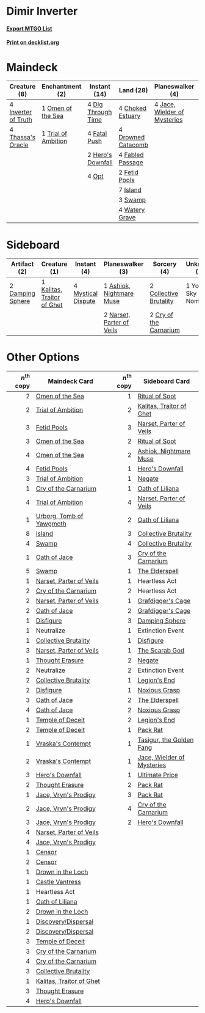 # Dimir Inverter

#### [Export MTGO List](../collection/Dimir%20Inverter/Dimir%20Inverter.txt)
#### [Print on decklist.org](http://decklist.org/?deckmain=4%09Choked%20Estuary%0A4%09Dig%20Through%20Time%0A4%09Drowned%20Catacomb%0A4%09Fabled%20Passage%0A4%09Fatal%20Push%0A2%09Fetid%20Pools%0A2%09Hero's%20Downfall%0A4%09Inverter%20of%20Truth%0A7%09Island%0A4%09Jace,%20Wielder%20of%20Mysteries%0A1%09Omen%20of%20the%20Sea%0A4%09Opt%0A3%09Swamp%0A4%09Thassa's%20Oracle%0A4%09Thoughtseize%0A1%09Trial%20of%20Ambition%0A4%09Watery%20Grave&deckside=1%09Ashiok,%20Nightmare%20Muse%0A2%09Collective%20Brutality%0A2%09Cry%20of%20the%20Carnarium%0A2%09Damping%20Sphere%0A1%09Kalitas,%20Traitor%20of%20Ghet%0A4%09Mystical%20Dispute%0A2%09Narset,%20Parter%20of%20Veils%0A1%09Yorion,%20Sky%20Nomad)
# Maindeck

|                                         Creature (8)                                         |                                       Enchantment (2)                                        |                                        Instant (14)                                         |                                          Land (28)                                          |                                           Planeswalker (4)                                            |                                       Sorcery (4)                                       |
|----------------------------------------------------------------------------------------------|----------------------------------------------------------------------------------------------|---------------------------------------------------------------------------------------------|---------------------------------------------------------------------------------------------|-------------------------------------------------------------------------------------------------------|-----------------------------------------------------------------------------------------|
|4 [Inverter of Truth](http://gatherer.wizards.com/Pages/Card/Details.aspx?multiverseid=407582)|1 [Omen of the Sea](http://gatherer.wizards.com/Pages/Card/Details.aspx?multiverseid=476309)  |4 [Dig Through Time](http://gatherer.wizards.com/Pages/Card/Details.aspx?multiverseid=386518)|4 [Choked Estuary](http://gatherer.wizards.com/Pages/Card/Details.aspx?multiverseid=410038)  |4 [Jace, Wielder of Mysteries](http://gatherer.wizards.com/Pages/Card/Details.aspx?multiverseid=460981)|4 [Thoughtseize](http://gatherer.wizards.com/Pages/Card/Details.aspx?multiverseid=438676)|
|4 [Thassa's Oracle](http://gatherer.wizards.com/Pages/Card/Details.aspx?multiverseid=476324)  |1 [Trial of Ambition](http://gatherer.wizards.com/Pages/Card/Details.aspx?multiverseid=426815)|4 [Fatal Push](http://gatherer.wizards.com/Pages/Card/Details.aspx?multiverseid=423724)      |4 [Drowned Catacomb](http://gatherer.wizards.com/Pages/Card/Details.aspx?multiverseid=430633)|                                                                                                       |                                                                                         |
|                                                                                              |                                                                                              |2 [Hero's Downfall](http://gatherer.wizards.com/Pages/Card/Details.aspx?multiverseid=373575) |4 [Fabled Passage](http://gatherer.wizards.com/Pages/Card/Details.aspx?multiverseid=473206)  |                                                                                                       |                                                                                         |
|                                                                                              |                                                                                              |4 [Opt](http://gatherer.wizards.com/Pages/Card/Details.aspx?multiverseid=442948)             |2 [Fetid Pools](http://gatherer.wizards.com/Pages/Card/Details.aspx?multiverseid=426945)     |                                                                                                       |                                                                                         |
|                                                                                              |                                                                                              |                                                                                             |7 [Island](http://gatherer.wizards.com/Pages/Card/Details.aspx?multiverseid=439857)          |                                                                                                       |                                                                                         |
|                                                                                              |                                                                                              |                                                                                             |3 [Swamp](http://gatherer.wizards.com/Pages/Card/Details.aspx?multiverseid=439858)           |                                                                                                       |                                                                                         |
|                                                                                              |                                                                                              |                                                                                             |4 [Watery Grave](http://gatherer.wizards.com/Pages/Card/Details.aspx?multiverseid=405114)    |                                                                                                       |                                                                                         |


# Sideboard

|                                       Artifact (2)                                        |                                            Creature (1)                                             |                                         Instant (4)                                         |                                          Planeswalker (3)                                          |                                           Sorcery (4)                                           |    Unknown (1)    |
|-------------------------------------------------------------------------------------------|-----------------------------------------------------------------------------------------------------|---------------------------------------------------------------------------------------------|----------------------------------------------------------------------------------------------------|-------------------------------------------------------------------------------------------------|-------------------|
|2 [Damping Sphere](http://gatherer.wizards.com/Pages/Card/Details.aspx?multiverseid=443101)|1 [Kalitas, Traitor of Ghet](http://gatherer.wizards.com/Pages/Card/Details.aspx?multiverseid=407596)|4 [Mystical Dispute](http://gatherer.wizards.com/Pages/Card/Details.aspx?multiverseid=473020)|1 [Ashiok, Nightmare Muse](http://gatherer.wizards.com/Pages/Card/Details.aspx?multiverseid=476459) |2 [Collective Brutality](http://gatherer.wizards.com/Pages/Card/Details.aspx?multiverseid=414380)|1 Yorion, Sky Nomad|
|                                                                                           |                                                                                                     |                                                                                             |2 [Narset, Parter of Veils](http://gatherer.wizards.com/Pages/Card/Details.aspx?multiverseid=460988)|2 [Cry of the Carnarium](http://gatherer.wizards.com/Pages/Card/Details.aspx?multiverseid=457214)|                   |


# Other Options

|*n*<sup>th</sup> copy|                                           Maindeck Card                                           |*n*<sup>th</sup> copy|                                           Sideboard Card                                            |
|--------------------:|---------------------------------------------------------------------------------------------------|--------------------:|-----------------------------------------------------------------------------------------------------|
|                    2|[Omen of the Sea](http://gatherer.wizards.com/Pages/Card/Details.aspx?multiverseid=476309)         |                    1|[Ritual of Soot](http://gatherer.wizards.com/Pages/Card/Details.aspx?multiverseid=452834)            |
|                    2|[Trial of Ambition](http://gatherer.wizards.com/Pages/Card/Details.aspx?multiverseid=426815)       |                    2|[Kalitas, Traitor of Ghet](http://gatherer.wizards.com/Pages/Card/Details.aspx?multiverseid=407596)  |
|                    3|[Fetid Pools](http://gatherer.wizards.com/Pages/Card/Details.aspx?multiverseid=426945)             |                    3|[Narset, Parter of Veils](http://gatherer.wizards.com/Pages/Card/Details.aspx?multiverseid=460988)   |
|                    3|[Omen of the Sea](http://gatherer.wizards.com/Pages/Card/Details.aspx?multiverseid=476309)         |                    2|[Ritual of Soot](http://gatherer.wizards.com/Pages/Card/Details.aspx?multiverseid=452834)            |
|                    4|[Omen of the Sea](http://gatherer.wizards.com/Pages/Card/Details.aspx?multiverseid=476309)         |                    2|[Ashiok, Nightmare Muse](http://gatherer.wizards.com/Pages/Card/Details.aspx?multiverseid=476459)    |
|                    4|[Fetid Pools](http://gatherer.wizards.com/Pages/Card/Details.aspx?multiverseid=426945)             |                    1|[Hero's Downfall](http://gatherer.wizards.com/Pages/Card/Details.aspx?multiverseid=373575)           |
|                    3|[Trial of Ambition](http://gatherer.wizards.com/Pages/Card/Details.aspx?multiverseid=426815)       |                    1|[Negate](http://gatherer.wizards.com/Pages/Card/Details.aspx?multiverseid=423707)                    |
|                    1|[Cry of the Carnarium](http://gatherer.wizards.com/Pages/Card/Details.aspx?multiverseid=457214)    |                    1|[Oath of Liliana](http://gatherer.wizards.com/Pages/Card/Details.aspx?multiverseid=414395)           |
|                    4|[Trial of Ambition](http://gatherer.wizards.com/Pages/Card/Details.aspx?multiverseid=426815)       |                    4|[Narset, Parter of Veils](http://gatherer.wizards.com/Pages/Card/Details.aspx?multiverseid=460988)   |
|                    1|[Urborg, Tomb of Yawgmoth](http://gatherer.wizards.com/Pages/Card/Details.aspx?multiverseid=383425)|                    2|[Oath of Liliana](http://gatherer.wizards.com/Pages/Card/Details.aspx?multiverseid=414395)           |
|                    8|[Island](http://gatherer.wizards.com/Pages/Card/Details.aspx?multiverseid=439857)                  |                    3|[Collective Brutality](http://gatherer.wizards.com/Pages/Card/Details.aspx?multiverseid=414380)      |
|                    4|[Swamp](http://gatherer.wizards.com/Pages/Card/Details.aspx?multiverseid=439858)                   |                    4|[Collective Brutality](http://gatherer.wizards.com/Pages/Card/Details.aspx?multiverseid=414380)      |
|                    1|[Oath of Jace](http://gatherer.wizards.com/Pages/Card/Details.aspx?multiverseid=407570)            |                    3|[Cry of the Carnarium](http://gatherer.wizards.com/Pages/Card/Details.aspx?multiverseid=457214)      |
|                    5|[Swamp](http://gatherer.wizards.com/Pages/Card/Details.aspx?multiverseid=439858)                   |                    1|[The Elderspell](http://gatherer.wizards.com/Pages/Card/Details.aspx?multiverseid=461016)            |
|                    1|[Narset, Parter of Veils](http://gatherer.wizards.com/Pages/Card/Details.aspx?multiverseid=460988) |                    1|Heartless Act                                                                                        |
|                    2|[Cry of the Carnarium](http://gatherer.wizards.com/Pages/Card/Details.aspx?multiverseid=457214)    |                    2|Heartless Act                                                                                        |
|                    2|[Narset, Parter of Veils](http://gatherer.wizards.com/Pages/Card/Details.aspx?multiverseid=460988) |                    1|[Grafdigger's Cage](http://gatherer.wizards.com/Pages/Card/Details.aspx?multiverseid=278452)         |
|                    2|[Oath of Jace](http://gatherer.wizards.com/Pages/Card/Details.aspx?multiverseid=407570)            |                    2|[Grafdigger's Cage](http://gatherer.wizards.com/Pages/Card/Details.aspx?multiverseid=278452)         |
|                    1|[Disfigure](http://gatherer.wizards.com/Pages/Card/Details.aspx?multiverseid=442076)               |                    3|[Damping Sphere](http://gatherer.wizards.com/Pages/Card/Details.aspx?multiverseid=443101)            |
|                    1|Neutralize                                                                                         |                    1|Extinction Event                                                                                     |
|                    1|[Collective Brutality](http://gatherer.wizards.com/Pages/Card/Details.aspx?multiverseid=414380)    |                    1|[Disfigure](http://gatherer.wizards.com/Pages/Card/Details.aspx?multiverseid=442076)                 |
|                    3|[Narset, Parter of Veils](http://gatherer.wizards.com/Pages/Card/Details.aspx?multiverseid=460988) |                    1|[The Scarab God](http://gatherer.wizards.com/Pages/Card/Details.aspx?multiverseid=430834)            |
|                    1|[Thought Erasure](http://gatherer.wizards.com/Pages/Card/Details.aspx?multiverseid=452956)         |                    2|[Negate](http://gatherer.wizards.com/Pages/Card/Details.aspx?multiverseid=423707)                    |
|                    2|Neutralize                                                                                         |                    2|Extinction Event                                                                                     |
|                    2|[Collective Brutality](http://gatherer.wizards.com/Pages/Card/Details.aspx?multiverseid=414380)    |                    1|[Legion's End](http://gatherer.wizards.com/Pages/Card/Details.aspx?multiverseid=466860)              |
|                    2|[Disfigure](http://gatherer.wizards.com/Pages/Card/Details.aspx?multiverseid=442076)               |                    1|[Noxious Grasp](http://gatherer.wizards.com/Pages/Card/Details.aspx?multiverseid=466864)             |
|                    3|[Oath of Jace](http://gatherer.wizards.com/Pages/Card/Details.aspx?multiverseid=407570)            |                    2|[The Elderspell](http://gatherer.wizards.com/Pages/Card/Details.aspx?multiverseid=461016)            |
|                    4|[Oath of Jace](http://gatherer.wizards.com/Pages/Card/Details.aspx?multiverseid=407570)            |                    2|[Noxious Grasp](http://gatherer.wizards.com/Pages/Card/Details.aspx?multiverseid=466864)             |
|                    1|[Temple of Deceit](http://gatherer.wizards.com/Pages/Card/Details.aspx?multiverseid=373734)        |                    2|[Legion's End](http://gatherer.wizards.com/Pages/Card/Details.aspx?multiverseid=466860)              |
|                    2|[Temple of Deceit](http://gatherer.wizards.com/Pages/Card/Details.aspx?multiverseid=373734)        |                    1|[Pack Rat](http://gatherer.wizards.com/Pages/Card/Details.aspx?multiverseid=253624)                  |
|                    1|[Vraska's Contempt](http://gatherer.wizards.com/Pages/Card/Details.aspx?multiverseid=435283)       |                    1|[Tasigur, the Golden Fang](http://gatherer.wizards.com/Pages/Card/Details.aspx?multiverseid=391937)  |
|                    2|[Vraska's Contempt](http://gatherer.wizards.com/Pages/Card/Details.aspx?multiverseid=435283)       |                    1|[Jace, Wielder of Mysteries](http://gatherer.wizards.com/Pages/Card/Details.aspx?multiverseid=460981)|
|                    3|[Hero's Downfall](http://gatherer.wizards.com/Pages/Card/Details.aspx?multiverseid=373575)         |                    1|[Ultimate Price](http://gatherer.wizards.com/Pages/Card/Details.aspx?multiverseid=394735)            |
|                    2|[Thought Erasure](http://gatherer.wizards.com/Pages/Card/Details.aspx?multiverseid=452956)         |                    2|[Pack Rat](http://gatherer.wizards.com/Pages/Card/Details.aspx?multiverseid=253624)                  |
|                    1|[Jace, Vryn's Prodigy](http://gatherer.wizards.com/Pages/Card/Details.aspx?multiverseid=398434)    |                    3|[Pack Rat](http://gatherer.wizards.com/Pages/Card/Details.aspx?multiverseid=253624)                  |
|                    2|[Jace, Vryn's Prodigy](http://gatherer.wizards.com/Pages/Card/Details.aspx?multiverseid=398434)    |                    4|[Cry of the Carnarium](http://gatherer.wizards.com/Pages/Card/Details.aspx?multiverseid=457214)      |
|                    3|[Jace, Vryn's Prodigy](http://gatherer.wizards.com/Pages/Card/Details.aspx?multiverseid=398434)    |                    2|[Hero's Downfall](http://gatherer.wizards.com/Pages/Card/Details.aspx?multiverseid=373575)           |
|                    4|[Narset, Parter of Veils](http://gatherer.wizards.com/Pages/Card/Details.aspx?multiverseid=460988) |                     |                                                                                                     |
|                    4|[Jace, Vryn's Prodigy](http://gatherer.wizards.com/Pages/Card/Details.aspx?multiverseid=398434)    |                     |                                                                                                     |
|                    1|[Censor](http://gatherer.wizards.com/Pages/Card/Details.aspx?multiverseid=426748)                  |                     |                                                                                                     |
|                    2|[Censor](http://gatherer.wizards.com/Pages/Card/Details.aspx?multiverseid=426748)                  |                     |                                                                                                     |
|                    1|[Drown in the Loch](http://gatherer.wizards.com/Pages/Card/Details.aspx?multiverseid=473150)       |                     |                                                                                                     |
|                    1|[Castle Vantress](http://gatherer.wizards.com/Pages/Card/Details.aspx?multiverseid=473204)         |                     |                                                                                                     |
|                    1|Heartless Act                                                                                      |                     |                                                                                                     |
|                    1|[Oath of Liliana](http://gatherer.wizards.com/Pages/Card/Details.aspx?multiverseid=414395)         |                     |                                                                                                     |
|                    2|[Drown in the Loch](http://gatherer.wizards.com/Pages/Card/Details.aspx?multiverseid=473150)       |                     |                                                                                                     |
|                    1|[Discovery/Dispersal](http://gatherer.wizards.com/Pages/Card/Details.aspx?multiverseid=452973)     |                     |                                                                                                     |
|                    2|[Discovery/Dispersal](http://gatherer.wizards.com/Pages/Card/Details.aspx?multiverseid=452973)     |                     |                                                                                                     |
|                    3|[Temple of Deceit](http://gatherer.wizards.com/Pages/Card/Details.aspx?multiverseid=373734)        |                     |                                                                                                     |
|                    3|[Cry of the Carnarium](http://gatherer.wizards.com/Pages/Card/Details.aspx?multiverseid=457214)    |                     |                                                                                                     |
|                    4|[Cry of the Carnarium](http://gatherer.wizards.com/Pages/Card/Details.aspx?multiverseid=457214)    |                     |                                                                                                     |
|                    3|[Collective Brutality](http://gatherer.wizards.com/Pages/Card/Details.aspx?multiverseid=414380)    |                     |                                                                                                     |
|                    1|[Kalitas, Traitor of Ghet](http://gatherer.wizards.com/Pages/Card/Details.aspx?multiverseid=407596)|                     |                                                                                                     |
|                    3|[Thought Erasure](http://gatherer.wizards.com/Pages/Card/Details.aspx?multiverseid=452956)         |                     |                                                                                                     |
|                    4|[Hero's Downfall](http://gatherer.wizards.com/Pages/Card/Details.aspx?multiverseid=373575)         |                     |                                                                                                     |

